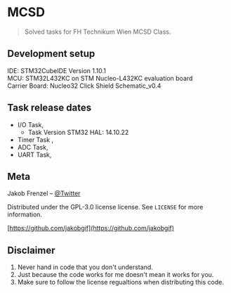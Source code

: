 # MCSD
> Solved tasks for FH Technikum Wien MCSD Class.

## Development setup

IDE: STM32CubeIDE Version 1.10.1 <br />
MCU: STM32L432KC on STM Nucleo-L432KC evaluation board <br />
Carrier Board: Nucleo32 Click Shield Schematic_v0.4 <br />


## Task release dates

* I/O Task, 
    * Task Version STM32 HAL: 14.10.22
* Timer Task , 
* ADC Task, 
* UART Task, 



## Meta

Jakob Frenzel – [@Twitter](https://twitter.com/kusdei)

Distributed under the GPL-3.0 license license. See ``LICENSE`` for more information.

[https://github.com/jakobgif](https://github.com/jakobgif)


## Disclaimer

1. Never hand in code that you don't understand.
2. Just because the code works for me doesn't mean it works for you.
3. Make sure to follow the license regualtions when distributing this code.
